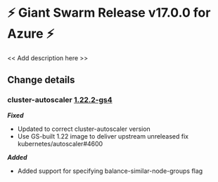 # :zap: Giant Swarm Release v17.0.0 for Azure :zap:

<< Add description here >>

## Change details

### cluster-autoscaler [1.22.2-gs4](https://github.com/giantswarm/cluster-autoscaler-app/releases/tag/v1.22.2-gs4)

***Fixed***

- Updated to correct cluster-autoscaler version
- Use GS-built 1.22 image to deliver upstream unreleased fix kubernetes/autoscaler#4600
 
***Added***

- Added support for specifying balance-similar-node-groups flag
          



